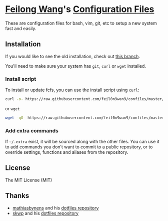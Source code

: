 # [Feilong Wang](http://feilongwang.org)'s [Configuration Files](https://github.com/feil0n9wan9/confiles)
These are configuration files for bash, vim, git, etc to setup a new system fast and easily.


## Installation
If you would like to see the old installation, check out [this branch](https://github.com/feil0n9wan9/confiles/tree/standby).

You'll need to make sure your system has `git`, `curl` or `wget` installed.

### Install script
To install or update fcfs, you can use the install script using `curl`:
```bash
curl -o- https://raw.githubusercontent.com/feil0n9wan9/confiles/master/install.sh | bash
```
or `wget`
```bash
wget -qO- https://raw.githubusercontent.com/feil0n9wan9/confiles/master/install.sh | bash
```

### Add extra commands
If `~/.extra` exist, it will be sourced along with the other files. You can use it to add commands you don’t want to commit to a public repository, or to override settings, functions and aliases from the repository.


## License
The MIT License (MIT)


## Thanks
* [mathiasbynens](https://mathiasbynens.be) and his [dotfiles repository](https://github.com/mathiasbynens/dotfiles)
* [skwp](http://yanpritzker.com) and his [dotfiles repository](https://github.com/skwp/dotfiles)
